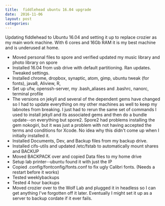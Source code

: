 ```yaml
---
title:  fiddlehead ubuntu 16.04 upgrade
date:  2016-11-06
layout: post
categories:
---
```


Updating fiddlehead to Ubuntu 16.04 and setting it up to replace crozier as my main work machine. With 6 cores and 16Gb RAM it is my best machine and is underused at home.

  * Moved personal files to spore and verified updated my music library and photo library on spore
  * Installed 16.04 from usb drive with default partitioning. Ran updates. Tweaked settings.
  * Installed chrome, dropbox, synaptic, atom, gimp, ubuntu tweak (for fonts), java8, Aliview, R,
  * Set up ufw, openssh-server, my .bash_aliases and .bashrc, nanorc, terminal profile
  * The versions on jekyll and several of the dependent gems have changed so I had to update everything on my other machines as well to keep my labnotes from breaking. I just had to rerun the same set of commands I used to install jekyll and its associated gems and then do a bundle update--on everything but spore2. Spore2 had problems installing the gem nokogiri, but it was just a problem with not having accepted the terms and conditions for Xcode. No idea why this didn't come up when I initially installed it.
  * Installed Documents, Dev, and Backup files from my backup drive.
  * Installed cifs-utils and updated /etc/fstab to automatically mount shares and BACKUP
  * Moved BACKPACK over and copied Data files to my home drive
  * Setup lab printer--ubuntu found it with just the IP
  * Copied .config/fontconfig/fonts.conf to fix ugly Calibri fonts. (Needs a restart before it works)
  * Tested weeklybackups
  * Tested 4 hour backups
  * Moved crozier over to the Wolf Lab and plugged it in headless so I can get anything I've forgotten off it later. Eventually I might set it up as a server to backup cordate if it ever fails.
